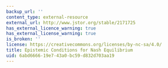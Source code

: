 ```yaml
---
backup_url: ''
content_type: external-resource
external_url: http://www.jstor.org/stable/2171725
has_external_licence_warning: true
has_external_license_warning: true
is_broken: ''
license: https://creativecommons.org/licenses/by-nc-sa/4.0/
title: Epistemic Conditions for Nash Equilibrium
uid: 6abd6666-19e7-43a0-bc59-d832d703aa19
---
```

